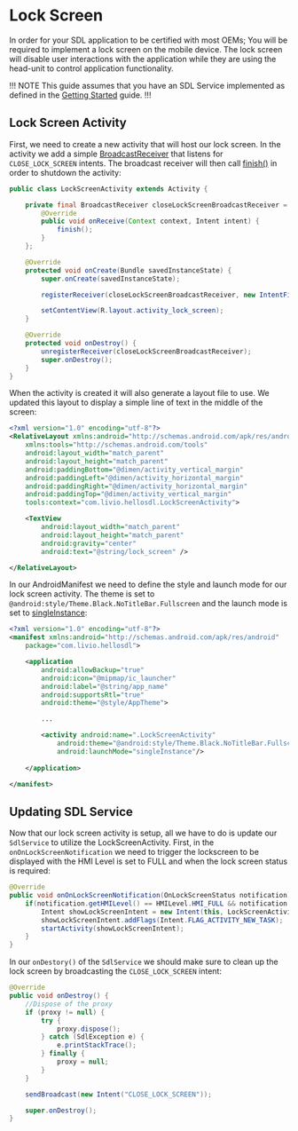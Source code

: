 # Lock Screen

In order for your SDL application to be certified with most OEMs; You will be required to implement a lock screen on the mobile device. The lock screen will disable user interactions with the application while they are using the head-unit to control application functionality.

!!! NOTE
This guide assumes that you have an SDL Service implemented as defined in the [Getting Started](/guides/android/getting-started/) guide.
!!!

## Lock Screen Activity

First, we need to create a new activity that will host our lock screen. In the activity we add a simple [BroadcastReceiver](https://developer.android.com/reference/android/content/BroadcastReceiver.html) that listens for `CLOSE_LOCK_SCREEN` intents. The broadcast receiver will then call [finish()](https://developer.android.com/reference/android/app/Activity.html#finish()) in order to shutdown the activity:


```java
public class LockScreenActivity extends Activity {

    private final BroadcastReceiver closeLockScreenBroadcastReceiver = new BroadcastReceiver() {
        @Override
        public void onReceive(Context context, Intent intent) {
            finish();
        }
    };

    @Override
    protected void onCreate(Bundle savedInstanceState) {
        super.onCreate(savedInstanceState);

        registerReceiver(closeLockScreenBroadcastReceiver, new IntentFilter("CLOSE_LOCK_SCREEN"));

        setContentView(R.layout.activity_lock_screen);
    }

    @Override
    protected void onDestroy() {
        unregisterReceiver(closeLockScreenBroadcastReceiver);
        super.onDestroy();
    }
}
```

When the activity is created it will also generate a layout file to use. We updated this layout to display a simple line of text in the middle of the screen:

```xml
<?xml version="1.0" encoding="utf-8"?>
<RelativeLayout xmlns:android="http://schemas.android.com/apk/res/android"
    xmlns:tools="http://schemas.android.com/tools"
    android:layout_width="match_parent"
    android:layout_height="match_parent"
    android:paddingBottom="@dimen/activity_vertical_margin"
    android:paddingLeft="@dimen/activity_horizontal_margin"
    android:paddingRight="@dimen/activity_horizontal_margin"
    android:paddingTop="@dimen/activity_vertical_margin"
    tools:context="com.livio.hellosdl.LockScreenActivity">

    <TextView
        android:layout_width="match_parent"
        android:layout_height="match_parent"
        android:gravity="center"
        android:text="@string/lock_screen" />

</RelativeLayout>
```

In our AndroidManifest we need to define the style and launch mode for our lock screen activity. The theme is set to `@android:style/Theme.Black.NoTitleBar.Fullscreen` and the launch mode is set to [singleInstance](https://developer.android.com/guide/topics/manifest/activity-element.html#lmode):

```xml
<?xml version="1.0" encoding="utf-8"?>
<manifest xmlns:android="http://schemas.android.com/apk/res/android"
    package="com.livio.hellosdl">

    <application
        android:allowBackup="true"
        android:icon="@mipmap/ic_launcher"
        android:label="@string/app_name"
        android:supportsRtl="true"
        android:theme="@style/AppTheme">

        ...

        <activity android:name=".LockScreenActivity"
            android:theme="@android:style/Theme.Black.NoTitleBar.Fullscreen"
            android:launchMode="singleInstance"/>
            
    </application>

</manifest>
```

## Updating SDL Service

Now that our lock screen activity is setup, all we have to do is update our `SdlService` to utilize the LockScreenActivity. First, in the `onOnLockScreenNotification` we need to trigger the lockscreen to be displayed with the HMI Level is set to FULL and when the lock screen status is required:

```java
@Override
public void onOnLockScreenNotification(OnLockScreenStatus notification) {
    if(notification.getHMILevel() == HMILevel.HMI_FULL && notification.getShowLockScreen() == LockScreenStatus.REQUIRED) {
        Intent showLockScreenIntent = new Intent(this, LockScreenActivity.class);
        showLockScreenIntent.addFlags(Intent.FLAG_ACTIVITY_NEW_TASK);
        startActivity(showLockScreenIntent);
    }
}
```

In our `onDestory()` of the `SdlService` we should make sure to clean up the lock screen by broadcasting the `CLOSE_LOCK_SCREEN` intent:

```java
@Override
public void onDestroy() {
    //Dispose of the proxy
    if (proxy != null) {
        try {
            proxy.dispose();
        } catch (SdlException e) {
            e.printStackTrace();
        } finally {
            proxy = null;
        }
    }

    sendBroadcast(new Intent("CLOSE_LOCK_SCREEN"));

    super.onDestroy();
}
```